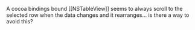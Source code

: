 

A cocoa bindings bound [[NSTableView]] seems to always scroll to the selected row when the data changes and it rearranges... is there a way to avoid this?
